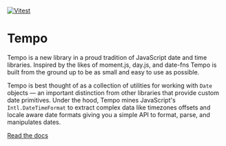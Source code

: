 [![Vitest](https://github.com/formkit/tempo/actions/workflows/tests.yml/badge.svg)](https://github.com/formkit/tempo/actions/workflows/tests.yml)

# Tempo

Tempo is a new library in a proud tradition of JavaScript date and time libraries. Inspired by the likes of moment.js, day.js, and date-fns Tempo is built from the ground up to be as small and easy to use as possible.

Tempo is best thought of as a collection of utilities for working with `Date` objects — an important distinction from other libraries that provide custom date primitives. Under the hood, Tempo mines JavaScript's `Intl.DateTimeFormat` to extract complex data like timezones offsets and locale aware date formats giving you a simple API to format, parse, and manipulates dates.

[Read the docs](https://tempo.formkit.com)
